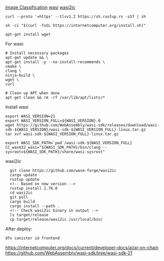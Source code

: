 [Image Classification](https://internetcomputer.org/docs/current/developer-docs/ai/ai-on-chain)
[wasi](https://github.com/WebAssembly/wasi-sdk/tree/wasi-sdk-21)
[wasi2ic](https://github.com/wasm-forge/wasi2ic/tree/main)
```
curl --proto '=https' --tlsv1.2 https://sh.rustup.rs -sSf | sh
```
```
sh -ci "$(curl -fsSL https://internetcomputer.org/install.sh)"
```
```
apt-get install wget
```
For wasi:
```
# Install necessary packages
apt-get update && \
apt-get install -y --no-install-recommends \
cmake \
clang \
ninja-build \
wget \
curl
```
```
# Clean up APT when done
apt-get clean && rm -rf /var/lib/apt/lists/*
```
Install wasi
```
export WASI_VERSION=21
export WASI_VERSION_FULL=${WASI_VERSION}.0
wget https://github.com/WebAssembly/wasi-sdk/releases/download/wasi-sdk-${WASI_VERSION}/wasi-sdk-${WASI_VERSION_FULL}-linux.tar.gz
tar xvf wasi-sdk-${WASI_VERSION_FULL}-linux.tar.gz
```
```
export WASI_SDK_PATH=`pwd`/wasi-sdk-${WASI_VERSION_FULL}
CC_wasm32_wasi="${WASI_SDK_PATH}/bin/clang --sysroot=${WASI_SDK_PATH}/share/wasi-sysroot"
```
wasi2ic
```
  git clone https://github.com/wasm-forge/wasi2ic
  cargo update
  rustup update
  <!-- Based on new version -->
  rustup install 1.76.0
  cd wasi2ic
  git pull
  cargo build
  cargo install --path .
  <!-- Check wasi2ic binary in output -->
  ls target/release
  cp target/release/wasi2ic /usr/local/bin/
```
After deploy:
```
dfx canister id frontend
```
https://internetcomputer.org/docs/current/developer-docs/ai/ai-on-chain
https://github.com/WebAssembly/wasi-sdk/tree/wasi-sdk-21